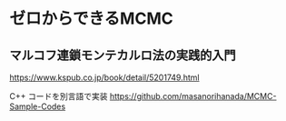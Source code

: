 # ゼロからできるMCMC 
## マルコフ連鎖モンテカルロ法の実践的入門

<https://www.kspub.co.jp/book/detail/5201749.html>

C++ コードを別言語で実装
<https://github.com/masanorihanada/MCMC-Sample-Codes>


